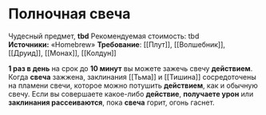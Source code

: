 # Полночная свеча

Чудесный предмет, **tbd**
Рекомендуемая стоимость: tbd
**Источники:** «Homebrew»
**Требование**: [[Плут]], [[Волшебник]], [[Друид]], [[Монах]], [[Колдун]]

**1 раз в день** на срок до **10 минут** вы можете зажечь свечу **действием**. Когда **свеча** зажжена, заклинания [[Тьма]] и [[Тишина]] сосредоточены на пламени свечи, которое можно потушить **действием**, как и обычную свечу. Если вы совершаете какое-либо **действие**, **получаете урон** или **заклинания рассеиваются**, пока **свеча** горит, огонь гаснет.